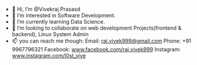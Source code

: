 - 👋 Hi, I’m @Vivekraj Prasasd
- 👀 I’m interested in Software Development.
- 🌱 I’m currently learning Data Science.
- 💞️ I’m looking to collaborate on web development Projects(frontend & backend), Linux System Admin
- 📫 you can reach me though:
        Email: raj.vivek999@gmail.com
        Phone: +91 9967796321
        Facebook: www.facebook.com/raj.vivek999
        Instagram: www.instagram.com/l0st_vive

<!---
vive-999/vive-999 is a ✨ special ✨ repository because its `README.md` (this file) appears on your GitHub profile.
You can click the Preview link to take a look at your changes.
--->
